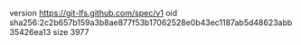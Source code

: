 version https://git-lfs.github.com/spec/v1
oid sha256:2c2b657b159a3b8ae877f53b17062528e0b43ec1187ab5d48623abb35426ea13
size 3977
